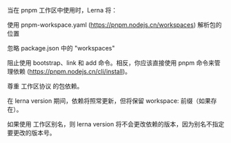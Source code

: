 当在 pnpm 工作区中使用时，Lerna 将：

使用 pnpm-workspace.yaml (https://pnpm.nodejs.cn/workspaces) 解析包的位置

忽略 package.json 中的 "workspaces"

阻止使用 bootstrap、link 和 add 命令。相反，你应该直接使用 pnpm 命令来管理依赖 (https://pnpm.nodejs.cn/cli/install)。

尊重 工作区协议 的包依赖。

在 lerna version 期间，依赖将照常更新，但将保留 workspace: 前缀（如果存在）。

如果使用 工作区别名，则 lerna version 将不会更改依赖的版本，因为别名不指定要更改的版本号。